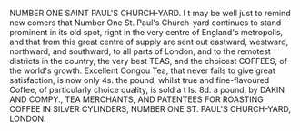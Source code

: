 NUMBER ONE SAINT PAUL'S
     CHURCH-YARD.
    I t may be well just to remind new comers that Number
One St. Paul's Church-yard continues to stand prominent
in its old spot, right in the very centre of England's
metropolis, and that from this great centre of supply are
sent out eastward, westward, northward, and southward,
to all parts of London, and to the remotest districts in
the country, the very best TEAS, and the choicest
COFFEES, of the world's growth.
    Excellent Congou Tea, that never fails to give great
satisfaction, is now only 4s. the pound, whilst true and
fine-flavoured Coffee, of particularly choice quality, is sold
a t Is. 8d. a pound, by
      DAKIN AND COMPY.,
                  TEA MERCHANTS,
AND PATENTEES FOR ROASTING COFFEE IN SILVER
                 CYLINDERS,
NUMBER ONE ST. PAUL'S CHURCH-YARD,
                        LONDON.
